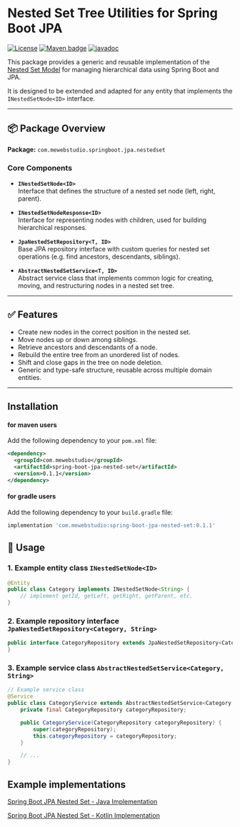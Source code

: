 # Nested Set Tree Utilities for Spring Boot JPA

[![License](https://img.shields.io/badge/License-MIT-blue.svg)](https://opensource.org/licenses/MIT)
[![Maven badge](https://maven-badges.herokuapp.com/maven-central/com.mewebstudio/spring-boot-jpa-nested-set/badge.svg?style=flat)](https://central.sonatype.com/artifact/com.mewebstudio/spring-boot-jpa-nested-set)
[![javadoc](https://javadoc.io/badge2/com.mewebstudio/spring-boot-jpa-nested-set/javadoc.svg)](https://javadoc.io/doc/com.mewebstudio/spring-boot-jpa-nested-set)

This package provides a generic and reusable implementation of the [Nested Set Model](https://en.wikipedia.org/wiki/Nested_set_model) for managing hierarchical data using Spring Boot and JPA.

It is designed to be extended and adapted for any entity that implements the `INestedSetNode<ID>` interface.

---

## 📦 Package Overview

**Package:** `com.mewebstudio.springboot.jpa.nestedset`

### Core Components

- **`INestedSetNode<ID>`**  
  Interface that defines the structure of a nested set node (left, right, parent).

- **`INestedSetNodeResponse<ID>`**  
  Interface for representing nodes with children, used for building hierarchical responses.

- **`JpaNestedSetRepository<T, ID>`**  
  Base JPA repository interface with custom queries for nested set operations (e.g. find ancestors, descendants, siblings).

- **`AbstractNestedSetService<T, ID>`**  
  Abstract service class that implements common logic for creating, moving, and restructuring nodes in a nested set tree.

---

## ✅ Features

- Create new nodes in the correct position in the nested set.
- Move nodes up or down among siblings.
- Retrieve ancestors and descendants of a node.
- Rebuild the entire tree from an unordered list of nodes.
- Shift and close gaps in the tree on node deletion.
- Generic and type-safe structure, reusable across multiple domain entities.

---

## Installation
#### for maven users
Add the following dependency to your `pom.xml` file:
```xml
<dependency>
  <groupId>com.mewebstudio</groupId>
  <artifactId>spring-boot-jpa-nested-set</artifactId>
  <version>0.1.1</version>
</dependency>
```
#### for gradle users
Add the following dependency to your `build.gradle` file:
```groovy
implementation 'com.mewebstudio:spring-boot-jpa-nested-set:0.1.1'
```

## 🚀 Usage

### 1. Example entity class `INestedSetNode<ID>`
```java
@Entity
public class Category implements INestedSetNode<String> {
    // implement getId, getLeft, getRight, getParent, etc.
}
```

### 2. Example repository interface `JpaNestedSetRepository<Category, String>`
```java
public interface CategoryRepository extends JpaNestedSetRepository<Category, String> {
}
```

### 3. Example service class `AbstractNestedSetService<Category, String>`
```java
// Example service class
@Service
public class CategoryService extends AbstractNestedSetService<Category, String> {
    private final CategoryRepository categoryRepository;

    public CategoryService(CategoryRepository categoryRepository) {
        super(categoryRepository);
        this.categoryRepository = categoryRepository;
    }

    // ...
}

```

## Example implementations

[Spring Boot JPA Nested Set - Java Implementation](https://github.com/mewebstudio/spring-boot-jpa-nested-set-java-impl)

[Spring Boot JPA Nested Set - Kotlin Implementation](https://github.com/mewebstudio/spring-boot-jpa-nested-set-kotlin-impl)
